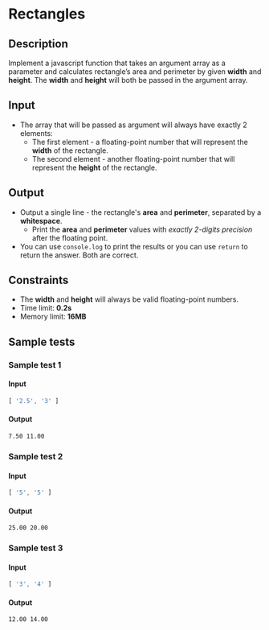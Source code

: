 # Rectangles

## Description
Implement a javascript function that takes an argument array as a parameter and calculates rectangle’s area and perimeter by given **width** and **height**.
The **width** and **height** will both be passed in the argument array.

## Input
- The array that will be passed as argument will always have exactly 2 elements:
  - The first element -  a floating-point number that will represent the **width** of the rectangle.
  - The second element - another floating-point number that will represent the **height** of the rectangle.

## Output
- Output a single line - the rectangle's **area** and **perimeter**, separated by a **whitespace**.
  - Print the **area** and **perimeter** values with _exactly 2-digits precision_ after the floating point.
- You can use `console.log` to print the results or you can use `return` to return the answer. Both are correct.

## Constraints
- The **width** and **height** will always be valid floating-point numbers.
- Time limit: **0.2s**
- Memory limit: **16MB**

## Sample tests

### Sample test 1

#### Input
```js
[ '2.5', '3' ]
```

#### Output
```
7.50 11.00
```

### Sample test 2

#### Input
```js
[ '5', '5' ]
```

#### Output
```
25.00 20.00
```
### Sample test 3

#### Input
```js
[ '3', '4' ]
```

#### Output
```
12.00 14.00
```
